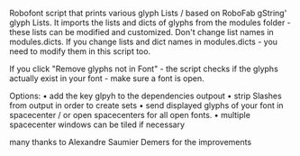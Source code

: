 Robofont script that prints various glyph Lists / based on RoboFab gString' glyph Lists.
It imports the lists and dicts of glyphs from the modules folder - these lists can be modified and customized.
Don't change list names in modules.dicts.
If you change lists and dict names in modules.dicts - you need to modify them in this script too.

If you click "Remove glyphs not in Font" - the script checks if the glyphs actually exist in your font -
make sure a font is open.

Options:
• add the key glpyh to the dependencies outpout
• strip Slashes from output in order to create sets
• send displayed glyphs of your font in spacecenter / or open spacecenters for all open fonts.
• multiple spacecenter windows can be tiled if necessary

many thanks to Alexandre Saumier Demers for the improvements
